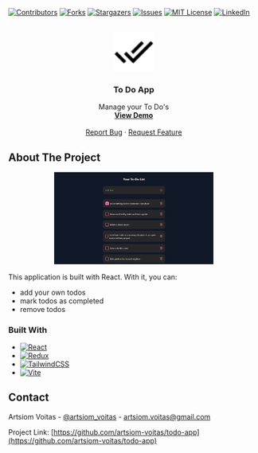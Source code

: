 [![Contributors][contributors-shield]][contributors-url]
[![Forks][forks-shield]][forks-url]
[![Stargazers][stars-shield]][stars-url]
[![Issues][issues-shield]][issues-url]
[![MIT License][license-shield]][license-url]
[![LinkedIn][linkedin-shield]][linkedin-url]

<!-- PROJECT LOGO -->
<br />
<div align="center">
  <a target="_blank" href="https://github.com/artsiom-voitas/todo-app/">
    <img src="./public/logo.svg" alt="Logo" width="80" height="80">
  </a>

<h3 align="center">To Do App</h3>

  <p align="center">
    Manage your To Do's
    <br />
    <a href="https://artsiom-voitas.github.io/todo-app"><strong>View Demo</strong></a>
    <br />
    <br />
    <a href="https://github.com/artsiom-voitas/todo-app/issues">Report Bug</a>
    ·
    <a href="https://github.com/artsiom-voitas/todo-app/issues">Request Feature</a>
  </p>
</div>

<!-- ABOUT THE PROJECT -->

## About The Project

<p align="center">
  <img src="src/assets/main-page-screenshot.png" width="320" alt="Main page screenshot">

</p>

This application is built with React. With it, you can:

-   add your own todos
-   mark todos as completed
-   remove todos

### Built With

-   [![React][React.js]][React-url]
-   [![Redux][Redux.js]][Redux-url]
-   [![TailwindCSS][tailwindcss.com]][tailwindcss-url]
-   [![Vite][vitejs.dev]][vitejs-url]

<!-- CONTACT -->

## Contact

Artsiom Voitas - [@artsiom_voitas](https://twitter.com/artsiom_voitas) - artsiom.voitas@gmail.com

Project Link: [https://github.com/artsiom-voitas/todo-app](https://github.com/artsiom-voitas/todo-app)

<!-- MARKDOWN LINKS & IMAGES -->
<!-- https://www.markdownguide.org/basic-syntax/#reference-style-links -->

[contributors-shield]: https://img.shields.io/github/contributors/artsiom-voitas/todo-app.svg?style=for-the-badge
[contributors-url]: https://github.com/artsiom-voitas/todo-app/graphs/contributors
[forks-shield]: https://img.shields.io/github/forks/artsiom-voitas/todo-app.svg?style=for-the-badge
[forks-url]: https://github.com/artsiom-voitas/todo-app/network/members
[stars-shield]: https://img.shields.io/github/stars/artsiom-voitas/todo-app.svg?style=for-the-badge
[stars-url]: https://github.com/artsiom-voitas/todo-app/stargazers
[issues-shield]: https://img.shields.io/github/issues/artsiom-voitas/todo-app.svg?style=for-the-badge
[issues-url]: https://github.com/artsiom-voitas/todo-app/issues
[license-shield]: https://img.shields.io/github/license/artsiom-voitas/todo-app.svg?style=for-the-badge
[license-url]: https://github.com/artsiom-voitas/todo-app/blob/master/LICENSE
[linkedin-shield]: https://img.shields.io/badge/-LinkedIn-black.svg?style=for-the-badge&logo=linkedin&colorB=555
[linkedin-url]: https://www.linkedin.com/in/artsiom-voitas/
[React.js]: https://img.shields.io/badge/React-20232A?style=for-the-badge&logo=react&logoColor=61DAFB
[React-url]: https://react.dev/
[Redux.js]: https://img.shields.io/badge/Redux-593D88?style=for-the-badge&logo=redux&logoColor=white
[Redux-url]: https://redux.js.org/
[tailwindcss.com]: https://img.shields.io/badge/Tailwind_CSS-38B2AC?style=for-the-badge&logo=tailwind-css&logoColor=white
[tailwindcss-url]: https://tailwindcss.com/
[vitejs.dev]: https://img.shields.io/badge/vite-%23646CFF.svg?style=for-the-badge&logo=vite&logoColor=white
[vitejs-url]: https://vitejs.dev/
